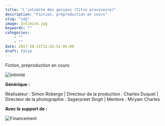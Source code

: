 ```yaml
---
title: "L’intimité des garçons (Titre provisoire)"
description: "Fiction, préproduction en cours"
slug: "idg"
image: Intimité.jpg
keywords: ""
categories: 
    - ""
    - ""
date: 2017-10-31T22:42:51-05:00
draft: false
---
```

Fiction, préproduction en cours

![Intimité](/img/Intimité.jpg)

**Générique :** 

Réalisateur : Simon Roberge | Directeur de la production : Charles Duquet | Directeur de la photographie : Sagerpreet Singh | Mentore : Miryam Charles

**Avec le support de :**

![Financement](/img/FinancementJV.png)
